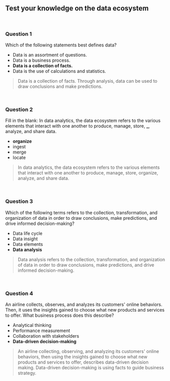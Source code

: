 ## Test your knowledge on the data ecosystem

&nbsp;

### Question 1

Which of the following statements best defines data?

- Data is an assortment of questions.
- Data is a business process.
- **Data is a collection of facts.**
- Data is the use of calculations and statistics.

> Data is a collection of facts. Through analysis, data can be used to draw conclusions and make predictions.

&nbsp;

### Question 2

Fill in the blank: In data analytics, the data ecosystem refers to the various elements that interact with one another to produce, manage, store, **\_**, analyze, and share data.

- **organize**
- ingest
- merge
- locate

> In data analytics, the data ecosystem refers to the various elements that interact with one another to produce, manage, store, organize, analyze, and share data.

&nbsp;

### Question 3

Which of the following terms refers to the collection, transformation, and organization of data in order to draw conclusions, make predictions, and drive informed decision-making?

- Data life cycle
- Data insight
- Data elements
- **Data analysis**

> Data analysis refers to the collection, transformation, and organization of data in order to draw conclusions, make predictions, and drive informed decision-making.

&nbsp;

### Question 4

An airline collects, observes, and analyzes its customers' online behaviors. Then, it uses the insights gained to choose what new products and services to offer. What business process does this describe?

- Analytical thinking
- Performance measurement
- Collaboration with stakeholders
- **Data-driven decision-making**

> An airline collecting, observing, and analyzing its customers' online behaviors, then using the insights gained to choose what new products and services to offer, describes data-driven decision making. Data-driven decision-making is using facts to guide business strategy.
